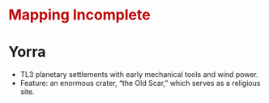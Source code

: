 # <font color="#c00000">Mapping Incomplete</font>
# Yorra
- TL3 planetary settlements with early mechanical tools and wind power.
- Feature: an enormous crater, “the Old Scar,” which serves as a religious site.
